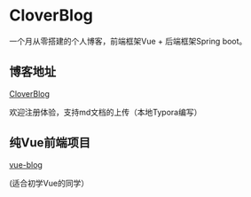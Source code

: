 # CloverBlog
一个月从零搭建的个人博客，前端框架Vue + 后端框架Spring boot。

## 博客地址
[CloverBlog](luckyclover.top)

欢迎注册体验，支持md文档的上传（本地Typora编写）

## 纯Vue前端项目
[vue-blog](https://github.com/iCodek/vue-blog)

(适合初学Vue的同学）

